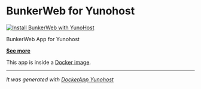 BunkerWeb for Yunohost
==========

[![Install BunkerWeb with YunoHost](https://install-app.yunohost.org/install-with-yunohost.png)](https://install-app.yunohost.org/?app=bunkerweb)

BunkerWeb App for Yunohost

**[See more]()**


This app is inside a [Docker image](https://hub.docker.com/layers/bunkerity/bunkerweb/1.5.2/images/sha256-ccd7908c8105a7c516c643570b6b9bab3a850388338b9b71188de7dfa28bd668?context=explore).

-----------------

*It was generated with [DockerApp Yunohost](https://github.com/aymhce/dockerappmodel_ynh/)*
